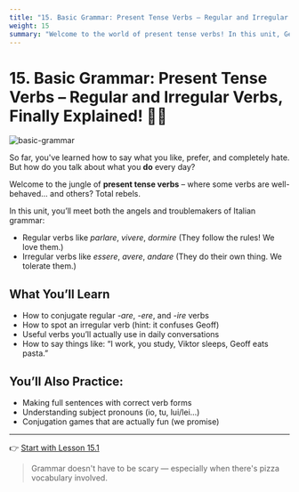 ```yaml
---
title: "15. Basic Grammar: Present Tense Verbs – Regular and Irregular Verbs, Finally Explained!"
weight: 15
summary: "Welcome to the world of present tense verbs! In this unit, Geoff and Viktor bravely enter the jungle of Italian grammar — where verbs sometimes follow rules, and sometimes do whatever they want."
---
```


# 15. Basic Grammar: Present Tense Verbs – Regular and Irregular Verbs, Finally Explained! 🧠⏰

![basic-grammar](/images/intermediate/basic-grammar/basic-grammar.webp/)

So far, you've learned how to say what you like, prefer, and completely hate.  
But how do you talk about what you **do** every day?

Welcome to the jungle of **present tense verbs** – where some verbs are well-behaved... and others? Total rebels.

In this unit, you’ll meet both the angels and troublemakers of Italian grammar:
- Regular verbs like *parlare*, *vivere*, *dormire* (They follow the rules! We love them.)
- Irregular verbs like *essere*, *avere*, *andare* (They do their own thing. We tolerate them.)

## What You’ll Learn

- How to conjugate regular *-are*, *-ere*, and *-ire* verbs  
- How to spot an irregular verb (hint: it confuses Geoff)  
- Useful verbs you’ll actually use in daily conversations  
- How to say things like: “I work, you study, Viktor sleeps, Geoff eats pasta.”

## You’ll Also Practice:

- Making full sentences with correct verb forms  
- Understanding subject pronouns (io, tu, lui/lei...)  
- Conjugation games that are actually fun (we promise)

---

👉 [Start with Lesson 15.1](./lesson15-1/)

> Grammar doesn't have to be scary — especially when there's pizza vocabulary involved.
